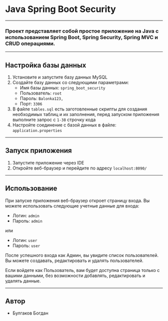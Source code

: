 # Java Spring Boot Security
___

### Проект представляет собой простое приложение на Java с использованием Spring Boot, Spring Security, Spring MVC и CRUD операциями.
___
## Настройка базы данных
1. Установите и запустите базу данных MySQL
2. Создайте базу данных со следующими параметрами:
      * Имя базы данных: `spring_boot_security`
      * Пользователь: `root`
      * Пароль: `Balonka123,`
      * Порт: `3306`
3. В файле `tables.sql` есть заготовленные скрипты для создания необходимых таблиц и их заполнения, 
перед запуском приложения выполните запрос с `1-38` строчку кода
4. Настройте соединение с базой данных в файле: `application.properties`
___
## Запуск приложения 
1. Запустите приложение через IDE
2. Откройте веб-браузер и перейдите по адресу `localhost:8090/`
___
## Использование 
При запуске приложения веб-браузер откроет страницу входа.
Вы можете использовать следующие учетные данные для входа:

* Логин: `admin`
* Пароль: `admin`

или 
* Логин: `user`
* Пароль: `user`

После успешного входа как Админ, вы увидите список пользователей. Вы можете создавать, редактировать и удалять пользователей.

Если войдете как Пользователь, вам будет доступна страница только с вашими данными, без возможности добавлять, редактировать и удалять данные.

___
## Автор
* Булгаков Богдан
